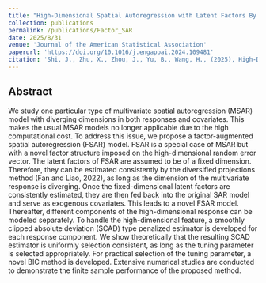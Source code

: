 ```yaml
---
title: "High-Dimensional Spatial Autoregression with Latent Factors By Diversified Projections"
collection: publications
permalink: /publications/Factor_SAR
date: 2025/8/31
venue: 'Journal of the American Statistical Association'
paperurl: 'https://doi.org/10.1016/j.engappai.2024.109481'
citation: 'Shi, J., Zhu, X., Zhou, J., Yu, B., Wang, H., (2025), High-Dimensional Spatial Autoregression with Latent Factors By Diversified Projections, Journal of the American Statistical Association, just accepted.'
---
```



## Abstract

We study one particular type of multivariate spatial autoregression (MSAR) model with diverging dimensions in both responses and covariates. This makes the usual MSAR models no longer applicable due to the high computational cost. To address this issue, we propose a factor-augmented spatial autoregression (FSAR) model. FSAR is a special case of MSAR but with a novel factor structure imposed on the high-dimensional random error vector. The latent factors of FSAR are assumed to be of a fixed dimension. Therefore, they can be estimated consistently by the diversified projections method (Fan and Liao, 2022), as long as the dimension of the multivariate response is diverging. Once the fixed-dimensional latent factors are consistently estimated, they are then fed back into the original SAR model and serve as exogenous covariates. This leads to a novel FSAR model. Thereafter, different components of the high-dimensional response can be modeled separately. To handle the high-dimensional feature, a smoothly clipped absolute deviation (SCAD) type penalized estimator is developed for each response component. We show theoretically that the resulting SCAD estimator is uniformly selection consistent, as long as the tuning parameter is selected appropriately. For practical selection of the tuning parameter, a novel BIC method is developed. Extensive numerical studies are conducted to demonstrate the finite sample performance of the proposed method.